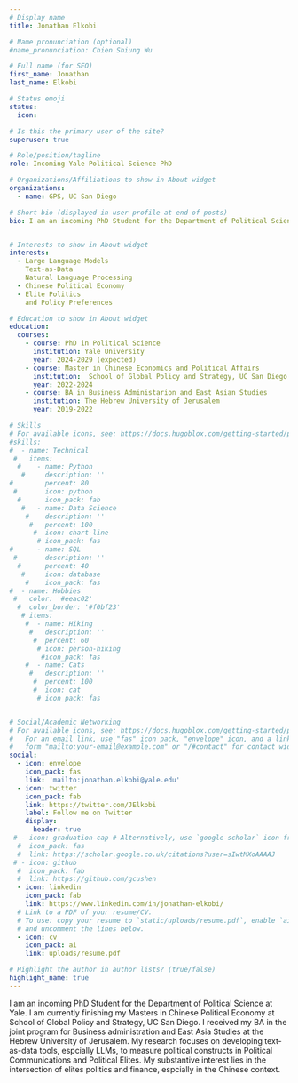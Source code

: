 ```yaml
---
# Display name
title: Jonathan Elkobi

# Name pronunciation (optional)
#name_pronunciation: Chien Shiung Wu

# Full name (for SEO)
first_name: Jonathan
last_name: Elkobi

# Status emoji
status:
  icon:

# Is this the primary user of the site?
superuser: true

# Role/position/tagline
role: Incoming Yale Political Science PhD

# Organizations/Affiliations to show in About widget
organizations:
  - name: GPS, UC San Diego

# Short bio (displayed in user profile at end of posts)
bio: I am an incoming PhD Student for the Department of Political Science at Yale. I am currently finishing my Masters in Chinese Political Economy at School of Global Policy and Strategy, UC San Diego. I received my BA in the joint program for Business administration and East Asia Studies at the Hebrew University of Jerusalem. My research focuses on developing text-as-data tools, espcially LLMs, to measure political constructs in Political Communications and Political Elites. My substantive interest lies in the intersection of elites politics and finance, espcially in the Chinese context. In my master thesis, I developed Novelty Probing, a new method for measuring the policy priorities of political elites across topics, and their influence on the same topics. This framework quantifies the novelty and influence of a leader’s ideas by utilizing semantic similarity between sentence embeddings to assess the deviation of their speeches from official propaganda, constructing indices for a leader’s novelty, and influence across policy topics. The Novelty and Influence indices are combined to create the Dominance Index, a metric for a leader’s ability to implement their novelty into policymaking.


# Interests to show in About widget
interests:
  - Large Language Models
    Text-as-Data 
    Natural Language Processing
  - Chinese Political Economy
  - Elite Politics 
    and Policy Preferences

# Education to show in About widget
education:
  courses:
    - course: PhD in Political Science
      institution: Yale University
      year: 2024-2029 (expected)
    - course: Master in Chinese Economics and Political Affairs
      institution:  School of Global Policy and Strategy, UC San Diego
      year: 2022-2024
    - course: BA in Business Administarion and East Asian Studies
      institution: The Hebrew University of Jerusalem
      year: 2019-2022

# Skills
# For available icons, see: https://docs.hugoblox.com/getting-started/page-builder/#icons
#skills:
#  - name: Technical
 #   items:
  #    - name: Python
   #     description: ''
#        percent: 80
 #       icon: python
  #      icon_pack: fab
   #   - name: Data Science
    #    description: ''
     #   percent: 100
      #  icon: chart-line
       # icon_pack: fas
#      - name: SQL
 #       description: ''
  #      percent: 40
   #     icon: database
    #    icon_pack: fas
#  - name: Hobbies
 #   color: '#eeac02'
  #  color_border: '#f0bf23'
   # items:
    #  - name: Hiking
     #   description: ''
      #  percent: 60
       # icon: person-hiking
        #icon_pack: fas
    #  - name: Cats
     #   description: ''
      #  percent: 100
      #  icon: cat
       # icon_pack: fas


# Social/Academic Networking
# For available icons, see: https://docs.hugoblox.com/getting-started/page-builder/#icons
#   For an email link, use "fas" icon pack, "envelope" icon, and a link in the
#   form "mailto:your-email@example.com" or "/#contact" for contact widget.
social:
  - icon: envelope
    icon_pack: fas
    link: 'mailto:jonathan.elkobi@yale.edu'
  - icon: twitter
    icon_pack: fab
    link: https://twitter.com/JElkobi
    label: Follow me on Twitter
    display:
      header: true
 # - icon: graduation-cap # Alternatively, use `google-scholar` icon from `ai` icon pack
  #  icon_pack: fas
  #  link: https://scholar.google.co.uk/citations?user=sIwtMXoAAAAJ
 # - icon: github
  #  icon_pack: fab
  #  link: https://github.com/gcushen
  - icon: linkedin
    icon_pack: fab
    link: https://www.linkedin.com/in/jonathan-elkobi/
  # Link to a PDF of your resume/CV.
  # To use: copy your resume to `static/uploads/resume.pdf`, enable `ai` icons in `params.yaml`,
  # and uncomment the lines below.
  - icon: cv
    icon_pack: ai
    link: uploads/resume.pdf

# Highlight the author in author lists? (true/false)
highlight_name: true
---
```


 I am an incoming PhD Student for the Department of Political Science at Yale. I am currently finishing my Masters in Chinese Political Economy at School of Global Policy and Strategy, UC San Diego. I received my BA in the joint program for Business administration and East Asia Studies at the Hebrew University of Jerusalem. My research focuses on developing text-as-data tools, espcially LLMs, to measure political constructs in Political Communications and Political Elites. My substantive interest lies in the intersection of elites politics and finance, espcially in the Chinese context. 